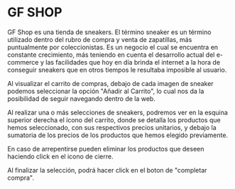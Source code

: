 # GF SHOP 

GF Shop es una tienda de sneakers. El término sneaker es un término utilizado dentro del rubro de compra y venta de zapatillas, más puntualmente por coleccionistas. Es un negocio el cual se encuentra en constante crecimiento, más teniendo en cuenta el desarrollo actual del e-commerce y las facilidades que hoy en día brinda el internet a la hora de conseguir sneakers que en otros tiempos le resultaba imposible al usuario. 


Al visualizar el carrito de compras, debajo de cada imagen de sneaker podemos seleccionar la opción "Añadir al Carrito", lo cual nos da la posibilidad de seguir navegando dentro de la web. 

Al realizar una o más selecciones de sneakers, podremos ver en la esquina superior derecha el ícono del carrito, donde se detalla los productos que hemos seleccionado, con sus respectivos precios unitarios, y debajo la sumatoria de los precios de los productos que hemos elegido previamente. 

En caso de arrepentirse pueden eliminar los productos que deseen haciendo click en el icono de cierre. 

Al finalizar la selección, podrá hacer click en el boton de "completar compra".





